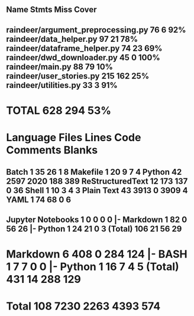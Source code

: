 Name                                 Stmts   Miss  Cover
--------------------------------------------------------
raindeer/argument_preprocessing.py      76      6    92%
raindeer/data_helper.py                 97     21    78%
raindeer/dataframe_helper.py            74     23    69%
raindeer/dwd_downloader.py              45      0   100%
raindeer/main.py                        88     79    10%
raindeer/user_stories.py               215    162    25%
raindeer/utilities.py                   33      3    91%
--------------------------------------------------------
TOTAL                                  628    294    53%
===============================================================================
 Language            Files        Lines         Code     Comments       Blanks
===============================================================================
 Batch                   1           35           26            1            8
 Makefile                1           20            9            7            4
 Python                 42         2597         2020          188          389
 ReStructuredText       12          173          137            0           36
 Shell                   1           10            3            4            3
 Plain Text             43         3913            0         3909            4
 YAML                    1           74           68            0            6
-------------------------------------------------------------------------------
 Jupyter Notebooks       1            0            0            0            0
 |- Markdown             1           82            0           56           26
 |- Python               1           24           21            0            3
 (Total)                            106           21           56           29
-------------------------------------------------------------------------------
 Markdown                6          408            0          284          124
 |- BASH                 1            7            7            0            0
 |- Python               1           16            7            4            5
 (Total)                            431           14          288          129
===============================================================================
 Total                 108         7230         2263         4393          574
===============================================================================

